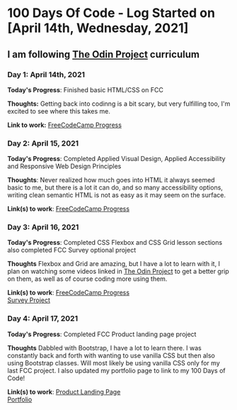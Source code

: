 # 100 Days Of Code - Log Started on [April 14th, Wednesday, 2021]
## I am following [The Odin Project](https://www.theodinproject.com/) curriculum
### Day 1: April 14th, 2021

**Today's Progress**: Finished basic HTML/CSS on FCC

**Thoughts:** Getting back into codinng is a bit scary, but very fulfilling too, I'm excited to see where this takes me.

**Link to work:** [FreeCodeCamp Progress](https://www.freecodecamp.org/joreilly25)

### Day 2: April 15, 2021

**Today's Progress**: Completed Applied Visual Design, Applied Accessibility and Responsive Web Design Principles

**Thoughts**: Never realized how much goes into HTML it always seemed basic to me, but there is a lot it can do, and so many accessibility options, writing clean semantic HTML is not as easy as it may seem on the surface.

**Link(s) to work**: [FreeCodeCamp Progress](https://www.freecodecamp.org/joreilly25)


### Day 3: April 16, 2021

**Today's Progress**: Completed CSS Flexbox and CSS Grid lesson sections also completed FCC Survey optional project 

**Thoughts** Flexbox and Grid are amazing, but I have a lot to learn with it, I plan on watching some videos linked in [The Odin Project](https://www.theodinproject.com/) to get a better grip on them, as well as of course coding more using them.

**Link(s) to work**: [FreeCodeCamp Progress](https://www.freecodecamp.org/joreilly25)  
                     [Survey Project](https://codepen.io/joreilly25/full/JjEBGqa)

### Day 4: April 17, 2021

**Today's Progress**: Completed FCC Product landing page project

**Thoughts** Dabbled with Bootstrap, I have a lot to learn there. I was constantly back and forth with wanting to use vanilla CSS but then also using Bootstrap classes. Will most likely be using vanilla CSS only for my last FCC project. I also updated my portfolio page to link to my 100 Days of Code!

**Link(s) to work**: [Product Landing Page](https://codepen.io/joreilly25/full/oNBMMzx)  
                     [Portfolio](https://justin-oreilly.com/)